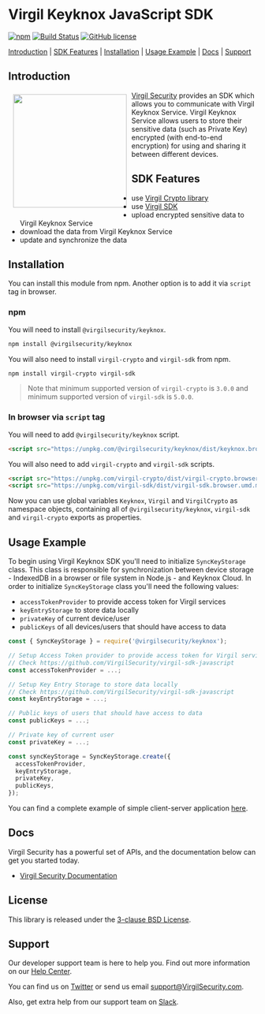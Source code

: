 # Virgil Keyknox JavaScript SDK

[![npm](https://img.shields.io/npm/v/@virgilsecurity/keyknox.svg)](https://www.npmjs.com/package/@virgilsecurity/keyknox)
[![Build Status](https://travis-ci.com/VirgilSecurity/keyknox-javascript.svg?branch=master)](https://travis-ci.com/VirgilSecurity/keyknox-javascript)
[![GitHub license](https://img.shields.io/badge/license-BSD%203--Clause-blue.svg)](https://github.com/VirgilSecurity/virgil/blob/master/LICENSE)

[Introduction](#introduction) | [SDK Features](#sdk-features) | [Installation](#installation) | [Usage Example](#usage-example) | [Docs](#docs) | [Support](#support)

## Introduction
<a href="https://developer.virgilsecurity.com/docs"><img width="230px" src="https://cdn.virgilsecurity.com/assets/images/github/logos/virgil-logo-red.png" align="left" hspace="10" vspace="6"></a>[Virgil Security](https://virgilsecurity.com) provides an SDK which allows you to communicate with Virgil Keyknox Service.
Virgil Keyknox Service allows users to store their sensitive data (such as Private Key) encrypted (with end-to-end encryption) for using and sharing it between different devices.

## SDK Features
- use [Virgil Crypto library](https://github.com/VirgilSecurity/virgil-crypto-javascript)
- use [Virgil SDK](https://github.com/VirgilSecurity/virgil-sdk-javascript)
- upload encrypted sensitive data to Virgil Keyknox Service
- download the data from Virgil Keyknox Service
- update and synchronize the data

## Installation
You can install this module from npm. Another option is to add it via `script` tag in browser.

### npm
You will need to install `@virgilsecurity/keyknox`.
```sh
npm install @virgilsecurity/keyknox
```

You will also need to install `virgil-crypto` and `virgil-sdk` from npm.
```sh
npm install virgil-crypto virgil-sdk
```
> Note that minimum supported version of `virgil-crypto` is `3.0.0` and minimum supported version of `virgil-sdk` is `5.0.0`.

### In browser via `script` tag
You will need to add `@virgilsecurity/keyknox` script.
```html
<script src="https://unpkg.com/@virgilsecurity/keyknox/dist/keyknox.browser.umd.min.js"></script>
```

You will also need to add `virgil-crypto` and `virgil-sdk` scripts.
```html
<script src="https://unpkg.com/virgil-crypto/dist/virgil-crypto.browser.umd.min.js"></script>
<script src="https://unpkg.com/virgil-sdk/dist/virgil-sdk.browser.umd.min.js"></script>
```

Now you can use global variables `Keyknox`, `Virgil` and `VirgilCrypto` as namespace objects, containing all of `@virgilsecurity/keyknox`, `virgil-sdk` and `virgil-crypto` exports as properties.

## Usage Example
To begin using Virgil Keyknox SDK you'll need to initialize `SyncKeyStorage` class. This class is responsible for synchronization between device storage - IndexedDB in a browser or file system in Node.js - and Keyknox Cloud. In order to initialize `SyncKeyStorage` class you'll need the following values:
- `accessTokenProvider` to provide access token for Virgil services
- `keyEntryStorage` to store data locally
- `privateKey` of current device/user
- `publicKeys` of all devices/users that should have access to data

```js
const { SyncKeyStorage } = require('@virgilsecurity/keyknox');

// Setup Access Token provider to provide access token for Virgil services
// Check https://github.com/VirgilSecurity/virgil-sdk-javascript
const accessTokenProvider = ...;

// Setup Key Entry Storage to store data locally
// Check https://github.com/VirgilSecurity/virgil-sdk-javascript
const keyEntryStorage = ...;

// Public keys of users that should have access to data
const publicKeys = ...;

// Private key of current user
const privateKey = ...;

const syncKeyStorage = SyncKeyStorage.create({
  accessTokenProvider,
  keyEntryStorage,
  privateKey,
  publicKeys,
});
```
You can find a complete example of simple client-server application [here](example).

## Docs
Virgil Security has a powerful set of APIs, and the documentation below can get you started today.

* [Virgil Security Documentation](https://developer.virgilsecurity.com)

## License
This library is released under the [3-clause BSD License](LICENSE).

## Support
Our developer support team is here to help you. Find out more information on our [Help Center](https://help.virgilsecurity.com).

You can find us on [Twitter](https://twitter.com/VirgilSecurity) or send us email support@VirgilSecurity.com.

Also, get extra help from our support team on [Slack](https://virgilsecurity.slack.com/join/shared_invite/enQtMjg4MDE4ODM3ODA4LTc2OWQwOTQ3YjNhNTQ0ZjJiZDc2NjkzYjYxNTI0YzhmNTY2ZDliMGJjYWQ5YmZiOGU5ZWEzNmJiMWZhYWVmYTM).
